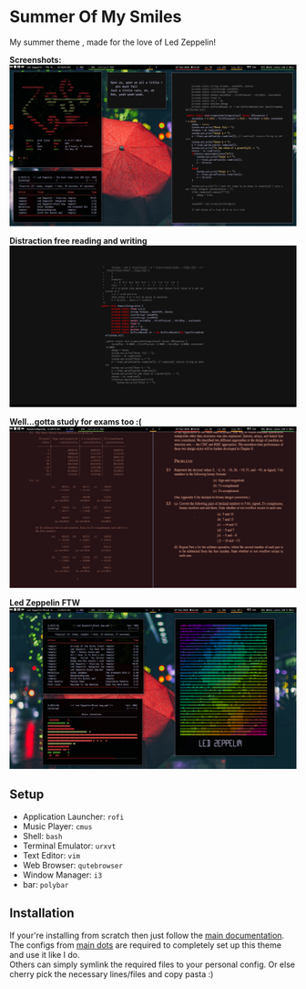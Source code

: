 # Summer Of My Smiles

My summer theme , made for the love of Led Zeppelin!

**Screenshots:**  
![](https://github.com/yedhink/dotfiles_ikigai/blob/master/old_linux_dots/i3_summerofmysmiles/busySum.png)  

**Distraction free reading and writing**  
![](https://github.com/yedhink/dotfiles_ikigai/blob/master/old_linux_dots/i3_summerofmysmiles/free.png)    

**Well...gotta study for exams too :(**
![](https://github.com/yedhink/dotfiles_ikigai/blob/master/old_linux_dots/i3_summerofmysmiles/zat.png)  

**Led Zeppelin FTW**  
![](https://github.com/yedhink/dotfiles_ikigai/blob/master/old_linux_dots/i3_summerofmysmiles/ledzep.png)  

## Setup

- Application Launcher: `rofi`
- Music Player: `cmus`
- Shell: `bash`
- Terminal Emulator: `urxvt`
- Text Editor: `vim`
- Web Browser: `qutebrowser`
- Window Manager: `i3`
- bar: `polybar`


## Installation

If your're installing from scratch then just follow the [main documentation](https://github.com/yedhink/dotfiles_ikigai#installing). The configs from [main dots](https://github.com/yedhink/dotfiles_ikigai) are required to completely set up this theme and use it like I do.  
Others can simply symlink the required files to your personal config. Or else cherry pick the necessary lines/files and copy pasta :)
